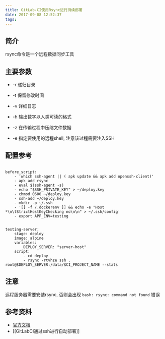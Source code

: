 ```yaml
---
title: GitLab-CI使用Rsync进行持续部署
date: 2017-09-08 12:52:37
tags:
---
```


## 简介

rsync命令是一个远程数据同步工具


## 主要参数

+ -r 递归目录

+ -t 保留修改时间

+ -v 详细日志

+ -h 输出数字以人类可读的格式

+ -z 在传输过程中压缩文件数据

+ -e 指定要使用的远程shell, 注意该过程需要注入SSH

## 配置参考

```

before_script:
    - 'which ssh-agent || ( apk update && apk add openssh-client)'
    - apk add rsync
    - eval $(ssh-agent -s)
    - echo "$SSH_PRIVATE_KEY" > ~/deploy.key
    - chmod 0600 ~/deploy.key
    - ssh-add ~/deploy.key
    - mkdir -p ~/.ssh
    - '[[ -f /.dockerenv ]] && echo -e "Host *\n\tStrictHostKeyChecking no\n\n" > ~/.ssh/config'
    - export APP_ENV=testing


testing-server:
    stage: deploy
    image: alpine
    variables:
        DEPLOY_SERVER: "server-host"
    script:
        - cd deploy
        - rsync -rtvhze ssh . root@$DEPLOY_SERVER:/data/$CI_PROJECT_NAME --stats

```

## 注意

远程服务器需要安装rsync, 否则会出现 `bash: rsync: command not found` 错误


## 参考资料

+ [官方文档](https://download.samba.org/pub/rsync/rsync.html)
+ [[GitLabCI通过ssh进行自动部署]]